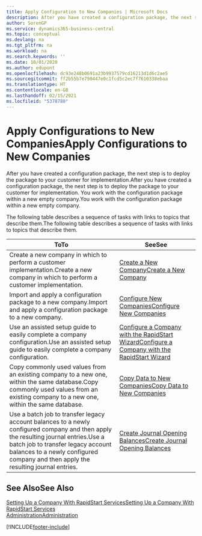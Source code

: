 ```yaml
---
title: Apply Configuration to New Companies | Microsoft Docs
description: After you have created a configuration package, the next step is to deploy the package to your customer for implementation. You use the configuration with a new empty company.
author: SorenGP
ms.service: dynamics365-business-central
ms.topic: conceptual
ms.devlang: na
ms.tgt_pltfrm: na
ms.workload: na
ms.search.keywords: ''
ms.date: 10/01/2020
ms.author: edupont
ms.openlocfilehash: dc93e248b0691a23b9937579cd16213d1d6c2ae5
ms.sourcegitcommit: ff2b55b7e790447e0c1fcd5c2ec7f7610338ebaa
ms.translationtype: HT
ms.contentlocale: en-GB
ms.lasthandoff: 02/15/2021
ms.locfileid: "5378780"
---
```

# <a name="apply-configurations-to-new-companies"></a><span data-ttu-id="2647e-104">Apply Configurations to New Companies</span><span class="sxs-lookup"><span data-stu-id="2647e-104">Apply Configurations to New Companies</span></span>
<span data-ttu-id="2647e-105">After you have created a configuration package, the next step is to deploy the package to your customer for implementation.</span><span class="sxs-lookup"><span data-stu-id="2647e-105">After you have created a configuration package, the next step is to deploy the package to your customer for implementation.</span></span> <span data-ttu-id="2647e-106">You work with the configuration package within a new empty company.</span><span class="sxs-lookup"><span data-stu-id="2647e-106">You work with the configuration package within a new empty company.</span></span>  

 <span data-ttu-id="2647e-107">The following table describes a sequence of tasks with links to topics that describe them.</span><span class="sxs-lookup"><span data-stu-id="2647e-107">The following table describes a sequence of tasks with links to topics that describe them.</span></span>

|<span data-ttu-id="2647e-108">**To**</span><span class="sxs-lookup"><span data-stu-id="2647e-108">**To**</span></span>|<span data-ttu-id="2647e-109">**See**</span><span class="sxs-lookup"><span data-stu-id="2647e-109">**See**</span></span>|  
|------------|-------------|  
|<span data-ttu-id="2647e-110">Create a new company in which to perform a customer implementation.</span><span class="sxs-lookup"><span data-stu-id="2647e-110">Create a new company in which to perform a customer implementation.</span></span>|[<span data-ttu-id="2647e-111">Create a New Company</span><span class="sxs-lookup"><span data-stu-id="2647e-111">Create a New Company</span></span>](admin-how-to-create-a-new-company.md)|  
|<span data-ttu-id="2647e-112">Import and apply a configuration package to a new company.</span><span class="sxs-lookup"><span data-stu-id="2647e-112">Import and apply a configuration package to a new company.</span></span>|[<span data-ttu-id="2647e-113">Configure New Companies</span><span class="sxs-lookup"><span data-stu-id="2647e-113">Configure New Companies</span></span>](admin-how-to-configure-new-companies.md)|  
|<span data-ttu-id="2647e-114">Use an assisted setup guide to easily complete a company configuration.</span><span class="sxs-lookup"><span data-stu-id="2647e-114">Use an assisted setup guide to easily complete a company configuration.</span></span>|[<span data-ttu-id="2647e-115">Configure a Company with the RapidStart Wizard</span><span class="sxs-lookup"><span data-stu-id="2647e-115">Configure a Company with the RapidStart Wizard</span></span>](admin-how-to-configure-a-company-with-the-rapidstart-wizard.md)|
|<span data-ttu-id="2647e-116">Copy commonly used values from an existing company to a new one, within the same database.</span><span class="sxs-lookup"><span data-stu-id="2647e-116">Copy commonly used values from an existing company to a new one, within the same database.</span></span>|[<span data-ttu-id="2647e-117">Copy Data to New Companies</span><span class="sxs-lookup"><span data-stu-id="2647e-117">Copy Data to New Companies</span></span>](admin-how-to-copy-data-to-new-companies.md)|  
|<span data-ttu-id="2647e-118">Use a batch job to transfer legacy account balances to a newly configured company and then apply the resulting journal entries.</span><span class="sxs-lookup"><span data-stu-id="2647e-118">Use a batch job to transfer legacy account balances to a newly configured company and then apply the resulting journal entries.</span></span>|[<span data-ttu-id="2647e-119">Create Journal Opening Balances</span><span class="sxs-lookup"><span data-stu-id="2647e-119">Create Journal Opening Balances</span></span>](admin-how-to-create-journal-opening-balances.md)|  

## <a name="see-also"></a><span data-ttu-id="2647e-120">See Also</span><span class="sxs-lookup"><span data-stu-id="2647e-120">See Also</span></span>  
[<span data-ttu-id="2647e-121">Setting Up a Company With RapidStart Services</span><span class="sxs-lookup"><span data-stu-id="2647e-121">Setting Up a Company With RapidStart Services</span></span>](admin-set-up-a-company-with-rapidstart.md)  
[<span data-ttu-id="2647e-122">Administration</span><span class="sxs-lookup"><span data-stu-id="2647e-122">Administration</span></span>](admin-setup-and-administration.md)


[!INCLUDE[footer-include](includes/footer-banner.md)]